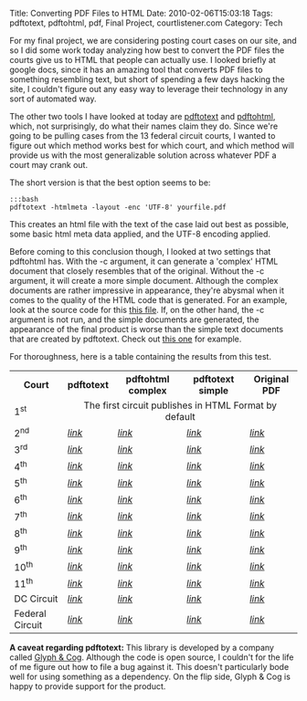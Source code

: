 Title: Converting PDF Files to HTML
Date: 2010-02-06T15:03:18
Tags: pdftotext, pdftohtml, pdf, Final Project, courtlistener.com
Category: Tech


For my final project, we are considering posting court cases on our site, and so I did some work today analyzing how best to convert the PDF files the courts give us to HTML that people can actually use. I looked briefly at google docs, since it has an amazing tool that converts PDF files to something resembling text, but short of spending a few days hacking the site, I couldn't figure out any easy way to leverage their technology in any sort of automated way. 

The other two tools I have looked at today are <a href="http://www.foolabs.com/xpdf/" target="_blank">pdftotext</a> and <a href="http://pdftohtml.sourceforge.net/" target="_blank">pdftohtml</a>, which, not surprisingly, do what their names claim they do. Since we're going to be pulling cases from the 13 federal circuit courts, I wanted to figure out which method works best for which court, and which method will provide us with the most generalizable solution across whatever PDF a court may crank out.

The short version is that the best option seems to be:

    :::bash
    pdftotext -htmlmeta -layout -enc 'UTF-8' yourfile.pdf

This creates an html file with the text of the case laid out best as possible, some basic html meta data applied, and the UTF-8 encoding applied. 

Before coming to this conclusion though, I looked at two settings that pdftohtml has. With the -c argument, it can generate a 'complex' HTML document that closely resembles that of the original. Without the -c argument, it will create a more simple document. Although the complex documents are rather impressive in appearance, they're abysmal when it comes to the quality of the HTML code that is generated. For an example, look at the source code for this <a href="/archive/shared/pdf-to-html-test/pdftohtml-complex-noframes-noimages-2ndCircuit-08-6301-cv_opn.html">this file</a>. If, on the other hand, the -c argument is not run, and the simple documents are generated, the appearance of the final product is worse than the simple text documents that are created by pdftotext. Check out <a href="/archive/shared/pdf-to-html-test/pdftohtml-simple-noframes-noimages-2ndCircuit-08-6301-cv_opn.html">this one</a> for example.

For thoroughness, here is a table containing the results from this test.
<table>
<tr>
  <th>Court</th>
  <th>pdftotext</th>
  <th>pdftohtml complex</th>
  <th>pdftotext simple</th>
  <th>Original PDF</th>
</tr>
<tr>
  <td>1<sup>st</sup></td>
  <td colspan="4" align="center">The first circuit publishes in HTML Format by default</td>
</tr>
<tr>
  <td>2<sup>nd</sup></td>
  <td><a href="/archive/shared/pdf-to-html-test/pdftotext-layout-htmlmeta-utf-8-2ndCircuit-08-6301-cv_opn.html"><em>link</em></a></td>
  <td><a href="/archive/shared/pdf-to-html-test/pdftohtml-complex-noframes-noimages-2ndCircuit-08-6301-cv_opn.html"><em>link</em></a></td>
  <td><a href="/archive/shared/pdf-to-html-test/pdftohtml-simple-noframes-noimages-2ndCircuit-08-6301-cv_opn.html"><em>link</em></a></td>
  <td><a href="/archive/shared/pdf-to-html-test/2ndCircuit-08-6301-cv_opn.pdf"><em>link</em></a></td>
</tr>
<tr>
  <td>3<sup>rd</sup></td>
  <td><a href="/archive/shared/pdf-to-html-test/pdftotext-layout-htmlmeta-utf-8-3rdCircuit-091225p.html"><em>link</em></a></td>
  <td><a href="/archive/shared/pdf-to-html-test/pdftohtml-complex-noframes-noimages-3rdCircuit-091225p.html"><em>link</em></a></td>
  <td><a href="/archive/shared/pdf-to-html-test/pdftohtml-simple-noframes-noimages-3rdCircuit-091225p.html"><em>link</em></a></td>
  <td><a href="/archive/shared/pdf-to-html-test/3rdCircuit-091225p.pdf"><em>link</em></a></td>
</tr>
<tr>
  <td>4<sup>th</sup></td>
  <td><a href="/archive/shared/pdf-to-html-test/pdftotext-layout-htmlmeta-utf-8-4thCircuit-082373.P.html"><em>link</em></a></td>
  <td><a href="/archive/shared/pdf-to-html-test/pdftohtml-complex-noframes-noimages-4thCircuit-082373.P.html"><em>link</em></a></td>
  <td><a href="/archive/shared/pdf-to-html-test/pdftohtml-simple-noframes-noimages-4thCircuit-082373.P.html"><em>link</em></a></td>
  <td><a href="/archive/shared/pdf-to-html-test/4thCircuit-082373.P.pdf"><em>link</em></a></td>
</tr>
<tr>
  <td>5<sup>th</sup></td>
  <td><a href="/archive/shared/pdf-to-html-test/pdftotext-layout-htmlmeta-utf-8-5thCircuit-07-30815-CR0.wpd.html"><em>link</em></a></td>
  <td><a href="/archive/shared/pdf-to-html-test/pdftohtml-complex-noframes-noimages-5thCircuit-07-30815-CR0.wpd.html"><em>link</em></a></td>
  <td><a href="/archive/shared/pdf-to-html-test/pdftohtml-simple-noframes-noimages-5thCircuit-07-30815-CR0.wpd.html"><em>link</em></a></td>
  <td><a href="/archive/shared/pdf-to-html-test/5thCircuit-07-30815-CR0.wpd.pdf"><em>link</em></a></td>
</tr>
<tr>
  <td>6<sup>th</sup></td>
  <td><a href="/archive/shared/pdf-to-html-test/pdftotext-layout-htmlmeta-utf-8-6thCircuit-10a0023p-06.html"><em>link</em></a></td>
  <td><a href="/archive/shared/pdf-to-html-test/pdftohtml-complex-noframes-noimages-6thCircuit-10a0023p-06.html"><em>link</em></a></td>
  <td><a href="/archive/shared/pdf-to-html-test/pdftohtml-simple-noframes-noimages-6thCircuit-10a0023p-06.html"><em>link</em></a></td>
  <td><a href="/archive/shared/pdf-to-html-test/6thCircuit-10a0023p-06.pdf"><em>link</em></a></td>
</tr>
<tr>
  <td>7<sup>th</sup></td>
  <td><a href="/archive/shared/pdf-to-html-test/pdftotext-layout-htmlmeta-utf-8-7thCircuit-UZ1FFY4T.html"><em>link</em></a></td>
  <td><a href="/archive/shared/pdf-to-html-test/pdftohtml-complex-noframes-noimages-7thCircuit-UZ1FFY4T.html"><em>link</em></a></td>
  <td><a href="/archive/shared/pdf-to-html-test/pdftohtml-simple-noframes-noimages-7thCircuit-UZ1FFY4T.html"><em>link</em></a></td>
  <td><a href="/archive/shared/pdf-to-html-test/7thCircuit-UZ1FFY4T.pdf"><em>link</em></a></td>
</tr>
<tr>
  <td>8<sup>th</sup></td>
  <td><a href="/archive/shared/pdf-to-html-test/pdftotext-layout-htmlmeta-utf-8-8thCircuit-071306U.html"><em>link</em></a></td>
  <td><a href="/archive/shared/pdf-to-html-test/pdftohtml-complex-noframes-noimages-8thCircuit-071306U.html"><em>link</em></a></td>
  <td><a href="/archive/shared/pdf-to-html-test/pdftohtml-simple-noframes-noimages-8thCircuit-071306U.html"><em>link</em></a></td>
  <td><a href="/archive/shared/pdf-to-html-test/8thCircuit-071306U.pdf"><em>link</em></a></td>
</tr>
<tr>
  <td>9<sup>th</sup></td>
  <td><a href="/archive/shared/pdf-to-html-test/pdftotext-layout-htmlmeta-utf-8-9thCircuit-07-55393.html"><em>link</em></a></td>
  <td><a href="/archive/shared/pdf-to-html-test/pdftohtml-complex-noframes-noimages-9thCircuit-07-55393.html"><em>link</em></a></td>
  <td><a href="/archive/shared/pdf-to-html-test/pdftohtml-simple-noframes-noimages-9thCircuit-07-55393.html"><em>link</em></a></td>
  <td><a href="/archive/shared/pdf-to-html-test/9thCircuit-07-55393.pdf"><em>link</em></a></td>
</tr>
<tr>
  <td>10<sup>th</sup></td>
  <td><a href="/archive/shared/pdf-to-html-test/pdftotext-layout-htmlmeta-utf-8-10thCircuit-06-6247.html"><em>link</em></a></td>
  <td><a href="/archive/shared/pdf-to-html-test/pdftohtml-complex-noframes-noimages-10thCircuit-06-6247.html"><em>link</em></a></td>
  <td><a href="/archive/shared/pdf-to-html-test/pdftohtml-simple-noframes-noimages-10thCircuit-06-6247.html"><em>link</em></a></td>
  <td><a href="/archive/shared/pdf-to-html-test/10thCircuit-06-6247.pdf"><em>link</em></a></td>
</tr>
<tr>
  <td>11<sup>th</sup></td>
  <td><a href="/archive/shared/pdf-to-html-test/pdftotext-layout-htmlmeta-utf-8-11thCircuit-200814991.html"><em>link</em></a></td>
  <td><a href="/archive/shared/pdf-to-html-test/pdftohtml-complex-noframes-noimages-11thCircuit-200814991.html"><em>link</em></a></td>
  <td><a href="/archive/shared/pdf-to-html-test/pdftohtml-simple-noframes-noimages-11thCircuit-200814991.html"><em>link</em></a></td>
  <td><a href="/archive/shared/pdf-to-html-test/11thCircuit-200814991.pdf"><em>link</em></a></td>
</tr>
<tr>
  <td>DC Circuit</td>
  <td><a href="/archive/shared/pdf-to-html-test/pdftotext-layout-htmlmeta-utf-8-DC-Circuit-07-3125-1229519.html"><em>link</em></a></td>
  <td><a href="/archive/shared/pdf-to-html-test/pdftohtml-complex-noframes-noimages-DC-Circuit-07-3125-1229519.html"><em>link</em></a></td>
  <td><a href="/archive/shared/pdf-to-html-test/pdftohtml-simple-noframes-noimages-DC-Circuit-07-3125-1229519.html"><em>link</em></a></td>
  <td><a href="/archive/shared/pdf-to-html-test/DC-Circuit-07-3125-1229519.pdf"><em>link</em></a></td>
</tr>
<tr>
  <td>Federal Circuit</td>
  <td><a href="/archive/shared/pdf-to-html-test/pdftotext-layout-htmlmeta-utf-8-FederalCircuit-09-1361.html"><em>link</em></a></td>
  <td><a href="/archive/shared/pdf-to-html-test/pdftohtml-complex-noframes-noimages-FederalCircuit-09-1361.html"><em>link</em></a></td>
  <td><a href="/archive/shared/pdf-to-html-test/pdftohtml-simple-noframes-noimages-FederalCircuit-09-1361.html"><em>link</em></a></td>
  <td><a href="/archive/shared/pdf-to-html-test/FederalCircuit-09-1361.pdf"><em>link</em></a></td>
</tr>
</table>

<strong>A caveat regarding pdftotext:</strong> This library is developed by a company called <a href="http://www.glyphandcog.com/index.html" target="_blank">Glyph & Cog</a>. Although the code is open source, I couldn't for the life of me figure out how to file a bug against it. This doesn't particularly bode well for using something as a dependency. On the flip side, Glyph & Cog is happy to provide support for the product.
